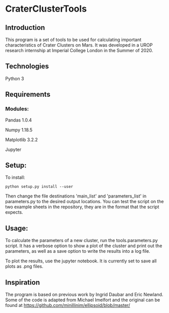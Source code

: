 # CraterClusterTools

## Introduction
This program is a set of tools to be used for calculating important characteristics of Crater Clusters on Mars. It was developed in a UROP research internship at Imperial College London in the Summer of 2020.

## Technologies
Python 3

## Requirements
### Modules:
Pandas 1.0.4

Numpy 1.18.5

Matplotlib 3.2.2

Jupyter

## Setup:
To install:
```
python setup.py install --user
```
Then change the file destinations 'main_list' and 'parameters_list' in parameters.py to the desired output locations.
You can test the script on the two example sheets in the repository, they are in the format that the script expects.

## Usage:
To calculate the parameters of a new cluster, run the tools.parameters.py script. It has a verbose option to show a plot of the cluster and print out the parameters, as well as a save option to write the results into a log file.

To plot the results, use the jupyter notebook. It is currently set to save all plots as .png files.

## Inspiration
The program is based on previous work by Ingrid Daubar and Eric Newland.
Some of the code is adapted from Michael Imelfort and the original can be found at https://github.com/minillinim/ellipsoid/blob/master/
